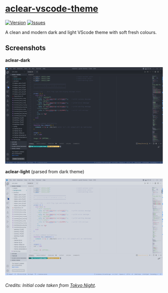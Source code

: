 # [aclear-vscode-theme](https://marketplace.visualstudio.com/)
[![Version](https://img.shields.io/github/package-json/v/andrewaclear/aclear-vscode-theme)](https://github.com/andrewaclear/aclear-vscode-theme)
[![Issues](https://img.shields.io/github/issues/andrewaclear/aclear-vscode-theme)](https://github.com/andrewaclear/aclear-vscode-theme/issues)

A clean and modern dark and light VScode theme with soft fresh colours.

## Screenshots

**aclear-dark**

![Screenshot - aclear light](static/aclear-dark.png)

**aclear-light** (parsed from dark theme)

![Screenshot - aclear light](static/aclear-light.png)

###### Credits: Initial code taken from  [Tokyo Night](https://github.com/enkia/tokyo-night-vscode-theme).
